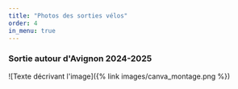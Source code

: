 ```yaml
---
title: "Photos des sorties vélos"
order: 4
in_menu: true
---
```

### **Sortie autour d'Avignon 2024-2025**

![Texte décrivant l'image]({% link images/canva_montage.png %}) 